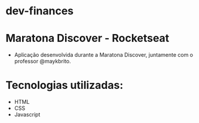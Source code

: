# dev-finances

# Maratona Discover - Rocketseat
- Aplicação desenvolvida durante a Maratona Discover, juntamente com o professor @maykbrito. 

# Tecnologias utilizadas:
- HTML
- CSS
- Javascript
